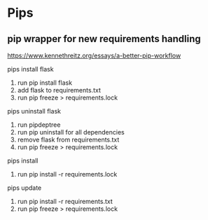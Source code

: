 # Pips 
## pip wrapper for new requirements handling

https://www.kennethreitz.org/essays/a-better-pip-workflow

pips install flask

1. run pip install flask
2. add flask to requirements.txt
3. run pip freeze > requirements.lock

pips uninstall flask

1. run pipdeptree
2. run pip uninstall for all dependencies
3. remove flask from requirements.txt
4. run pip freeze > requirements.lock

pips install
1. run pip install -r requirements.lock

pips update
1. run pip install -r requirements.txt
2. run pip freeze > requirements.lock